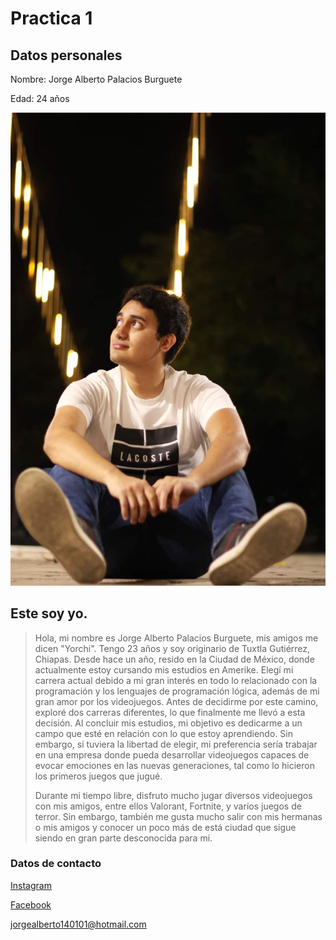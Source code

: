 # Practica 1

## Datos personales

Nombre: Jorge Alberto Palacios Burguete

Edad: 24 años

![Este soy yo](./img/FB_IMG_1693518947504.jpg)

## Este soy yo.

> Hola, mi nombre es Jorge Alberto Palacios Burguete, mis amigos me dicen "Yorchi". Tengo 23 años y soy originario de Tuxtla Gutiérrez, Chiapas. Desde hace un año, resido en la Ciudad de México, donde actualmente estoy cursando mis estudios en Amerike.
> Elegí mi carrera actual debido a mi gran interés en todo lo relacionado con la programación y los lenguajes de programación lógica, además de mi gran amor por los videojuegos. Antes de decidirme por este camino, exploré dos carreras diferentes, lo que finalmente me llevó a esta decisión. Al concluir mis estudios, mi objetivo es dedicarme a un campo que esté en relación con lo que estoy aprendiendo. Sin embargo, si tuviera la libertad de elegir, mi preferencia sería trabajar en una empresa donde pueda desarrollar videojuegos capaces de evocar emociones en las nuevas generaciones, tal como lo hicieron los primeros juegos que jugué.
>
> Durante mi tiempo libre, disfruto mucho jugar diversos videojuegos con mis amigos, entre ellos Valorant, Fortnite, y varios juegos de terror. Sin embargo, también me gusta mucho salir con mis hermanas o mis amigos y conocer un poco más de está ciudad que sigue siendo en gran parte desconocida para mi.

### Datos de contacto

[Instagram](https://www.instagram.com/elyorchi14/)

[Facebook](https://www.facebook.com/profile.php?id=100069588563475)

jorgealberto140101@hotmail.com
